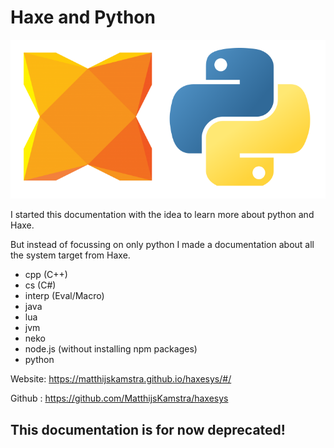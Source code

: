 # Haxe and Python

![](docs/img/haxe_python_logos.png)

I started this documentation with the idea to learn more about python and Haxe.

But instead of focussing on only python I made a documentation about all the system target from Haxe.

- cpp (C++)
- cs (C#)
- interp (Eval/Macro)
- java
- lua
- jvm
- neko
- node.js (without installing npm packages)
- python

Website: https://matthijskamstra.github.io/haxesys/#/

Github : https://github.com/MatthijsKamstra/haxesys

## This documentation is for now deprecated!
